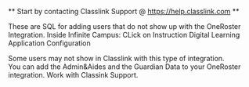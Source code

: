 ** Start by contacting Classlink Support @ https://help.classlink.com **

These are SQL for adding users that do not show up with the OneRoster Integration.
Inside Infinite Campus:
CLick on Instruction
Digital Learning Application Configuration

Some users may not show in Classlink with this type of integration.  
You can add the Admin&Aides and the Guardian Data to your OneRoster integration.
Work with Classink Support.


